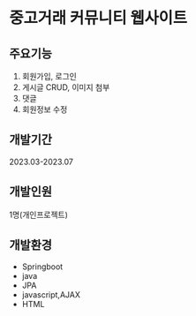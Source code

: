 # 중고거래 커뮤니티 웹사이트

## 주요기능
1. 회원가입, 로그인
2. 게시글 CRUD, 이미지 첨부
3. 댓글
4. 회원정보 수정

## 개발기간
2023.03-2023.07

## 개발인원
1명(개인프로젝트)

## 개발환경
- Springboot
- java
- JPA
- javascript,AJAX
- HTML


